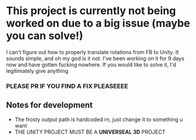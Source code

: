 # This project is currently not being worked on due to a big issue (maybe you can solve!)
I can't figure out how to properly translate rotations from FB to Unity. It sounds simple, and oh my god is it not. I've been working on it for 9 days now and have gotten fucking nowhere. If you would like to solve it, I'd legitimately give anything
### PLEASE PR IF YOU FIND A FIX PLEASEEEE
## Notes for development
- The frosty output path is hardcoded rn, just change it to something u want
- THE UNITY PROJECT MUST BE A **UNIVERSEAL 3D** PROJECT